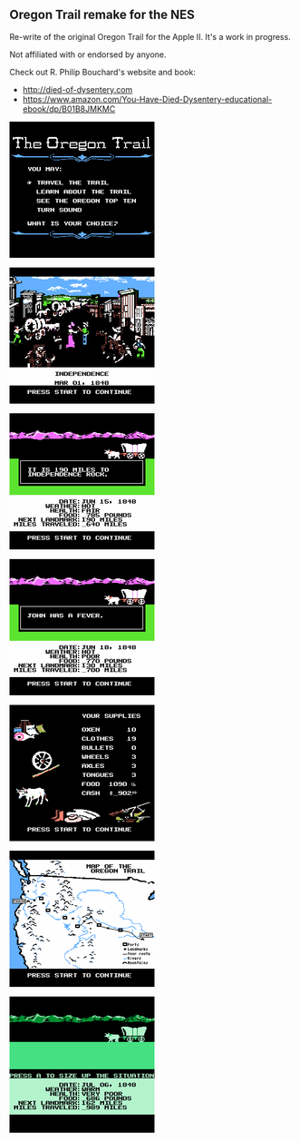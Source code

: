 ## Oregon Trail remake for the NES

Re-write of the original Oregon Trail for the Apple II. It's a work in progress. 

Not affiliated with or endorsed by anyone.

Check out R. Philip Bouchard's website and book:
- http://died-of-dysentery.com
- https://www.amazon.com/You-Have-Died-Dysentery-educational-ebook/dp/B01B8JMKMC

![title screen](graphics/scratch/game_008.png?raw=true)

![landmark screen](graphics/scratch/game_000.png?raw=true)

![traveling](graphics/scratch/game_002.png?raw=true)

![traveling](graphics/scratch/game_003.png?raw=true)

![supplies screen](graphics/scratch/game_001.png?raw=true)

![map screen](graphics/scratch/game_007.png?raw=true)

![monochrome mode](graphics/scratch/game_006.png?raw=true)